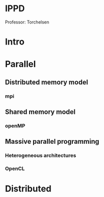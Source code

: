 # IPPD

Professor: Torchelsen

# Intro
# Parallel
## Distributed memory model
### mpi
## Shared memory model
### openMP
## Massive parallel programming
### Heterogeneous architectures
### OpenCL

# Distributed
